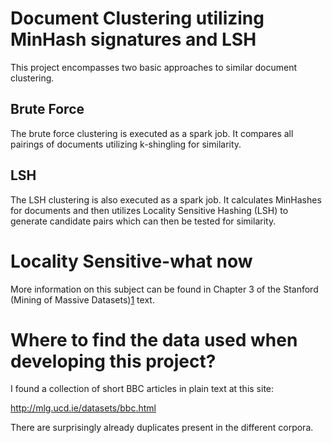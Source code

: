 # Document Clustering utilizing MinHash signatures and LSH
This project encompasses two basic approaches to similar document clustering.

## Brute Force
The brute force clustering is executed as a spark job. It compares all pairings of documents utilizing k-shingling
for similarity.

## LSH
The LSH clustering is also executed as a spark job. It calculates MinHashes for documents and then utilizes
Locality Sensitive Hashing (LSH) to generate candidate pairs which can then be tested for similarity.

# Locality Sensitive-what now
More information on this subject can be found in Chapter 3 of the Stanford (Mining of Massive Datasets)[1] text.

# Where to find the data used when developing this project?
I found a collection of short BBC articles in plain text at this site:

http://mlg.ucd.ie/datasets/bbc.html

There are surprisingly already duplicates present in the different corpora.

[1]: http://www.mmds.org
